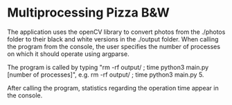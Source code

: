 # Multiprocessing Pizza B&W

The application uses the openCV library to convert photos from the ./photos folder to their black and white versions in the ./output folder. When calling the program from the console, the user specifies the number of processes on which it should operate using argparse.

The program is called by typing "rm -rf output/ ; time python3 main.py [number of processes]", e.g. rm -rf output/ ; time python3 main.py 5.

After calling the program, statistics regarding the operation time appear in the console.
